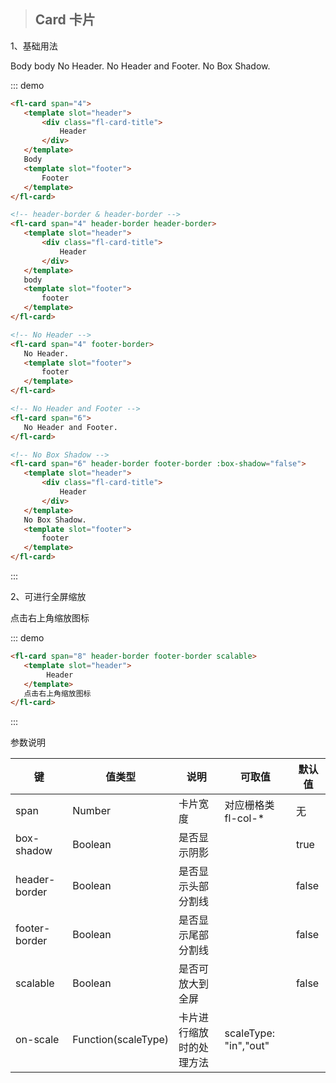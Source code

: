 
>## Card 卡片

1、基础用法
<div class="demo-block clearfix">
  	<fl-card span="4">
       <template slot="header">
           <div class="fl-card-title">
               Header
           </div>
       </template>
       Body
       <template slot="footer">
           Footer
       </template> 
    </fl-card>
    <fl-card span="4" header-border footer-border>
       <template slot="header">
           <div class="fl-card-title">
               Header
           </div>
       </template>
       body
       <template slot="footer">
           footer
       </template> 
    </fl-card>
    <fl-card span="4" footer-border>
       No Header.
       <template slot="footer">
           footer
       </template> 
    </fl-card>
    <fl-card span="6">
       No Header and Footer.
    </fl-card>
    <fl-card span="6" header-border footer-border :box-shadow="false">
       <template slot="header">
           <div class="fl-card-title">
               Header
           </div>
       </template>
       No Box Shadow.
       <template slot="footer">
           footer
       </template> 
    </fl-card>
</div>

::: demo
```html
<fl-card span="4">
   <template slot="header">
       <div class="fl-card-title">
           Header
       </div>
   </template>
   Body
   <template slot="footer">
       Footer
   </template> 
</fl-card>

<!-- header-border & header-border -->
<fl-card span="4" header-border header-border>
   <template slot="header">
       <div class="fl-card-title">
           Header
       </div>
   </template>
   body
   <template slot="footer">
       footer
   </template> 
</fl-card>

<!-- No Header -->
<fl-card span="4" footer-border>
   No Header.
   <template slot="footer">
       footer
   </template> 
</fl-card>

<!-- No Header and Footer -->
<fl-card span="6">
   No Header and Footer.
</fl-card>

<!-- No Box Shadow -->
<fl-card span="6" header-border footer-border :box-shadow="false">
   <template slot="header">
       <div class="fl-card-title">
           Header
       </div>
   </template>
   No Box Shadow.
   <template slot="footer">
       footer
   </template> 
</fl-card>
```
:::

2、可进行全屏缩放

<div class="demo-block clearfix">
    <fl-card span="8" header-border footer-border scalable>
       <template slot="header">
            Header
       </template>
       点击右上角缩放图标
    </fl-card>
</div>

::: demo
```html
<fl-card span="8" header-border footer-border scalable>
   <template slot="header">
        Header
   </template>
   点击右上角缩放图标
</fl-card>
```
:::

<p class="tip">参数说明</p>

键|值类型|说明|可取值|默认值
-|-|-|-|-
span|Number|卡片宽度|对应栅格类fl-col-*|无
box-shadow|Boolean|是否显示阴影||true
header-border|Boolean|是否显示头部分割线||false
footer-border|Boolean|是否显示尾部分割线||false
scalable|Boolean|是否可放大到全屏||false
on-scale|Function(scaleType)|卡片进行缩放时的处理方法|scaleType: "in","out"|
